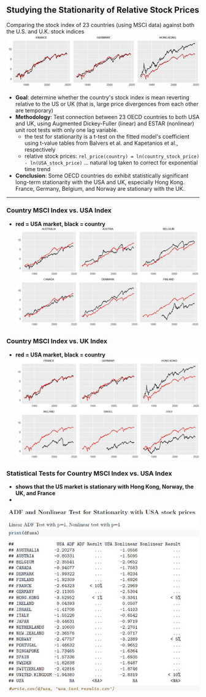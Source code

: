 ## Studying the Stationarity of Relative Stock Prices
Comparing the stock index of 23 countries (using MSCI data) against both the U.S. and U.K. stock indices  
![Prices vs. UK front image](./imgs/pic_vs_uk_small.jpg)  
- **Goal**: determine whether the country's stock index is mean reverting relative to the US or UK (that is, large price divergences from each other are temporary)
- **Methodology**: Test connection between 23 OECD countries to both USA and UK, using Augmented Dickey-Fuller (linear) and ESTAR (nonlinear) unit root tests with only one lag variable.
  - the test for stationarity is a t-test on the fitted model's coefficient using t-value tables from Balvers et al. and Kapetanios et al., respectively
  - relative stock prices: `rel_price(country) = ln(country_stock_price) - ln(USA_stock_price)` ... natural log taken to correct for exponential time trend
- **Conclusion**: Some OECD countries do exhibit statistically significant long-term stationarity with the USA and UK, especially Hong Kong. France, Germany, Belgium, and Norway are stationary with the UK. 
---
### Country MSCI Index vs. USA Index
- **red = USA market, black = country**
![Prices vs. USA](./imgs/pic_vs_usa.JPG)
### Country MSCI Index vs. UK Index
- **red = USA market, black = country**
![Prices vs. UK](./imgs/pic_vs_uk.JPG)
### Statistical Tests for Country MSCI Index vs. USA Index
- **shows that the US market is stationary with Hong Kong, Norway, the UK, and France**
- 
![table of values](./imgs/pic1.JPG)
